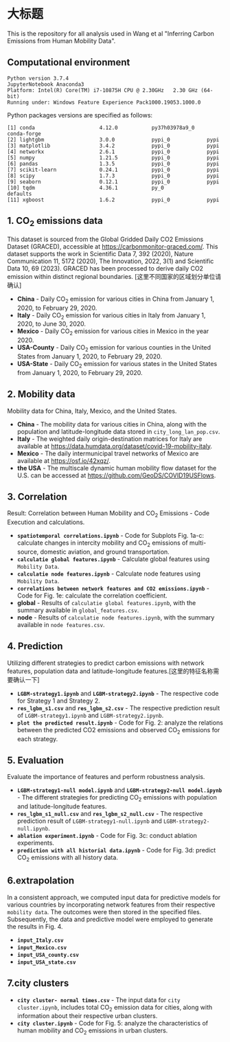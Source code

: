 # 大标题
This is the repository for all analysis used in Wang et al "Inferring Carbon Emissions from Human Mobility Data".
## Computational environment

```
Python version 3.7.4 
JupyterNotebook Anaconda3
Platform: Intel(R) Core(TM) i7-10875H CPU @ 2.30GHz   2.30 GHz (64-bit)
Running under: Windows Feature Experience Pack1000.19053.1000.0
```
Python packages versions are specified as follows:

```
[1] conda                     4.12.0           py37h03978a9_0    conda-forge
[2] lightgbm                  3.0.0            pypi_0            pypi
[3] matplotlib                3.4.2            pypi_0            pypi
[4] networkx                  2.6.1            pypi_0            pypi
[5] numpy                     1.21.5           pypi_0            pypi
[6] pandas                    1.3.5            pypi_0            pypi
[7] scikit-learn              0.24.1           pypi_0            pypi
[8] scipy                     1.7.3            pypi_0            pypi
[9] seaborn                   0.12.1           pypi_0            pypi
[10] tqdm                     4.36.1           py_0              defaults
[11] xgboost                  1.6.2            pypi_0            pypi
```


## 1. CO<sub>2</sub> emissions data
This dataset is sourced from the Global Gridded Daily CO2 Emissions Dataset (GRACED), accessible at https://carbonmonitor-graced.com/. This dataset supports the work in Scientific Data 7, 392 (2020), Nature Communication 11, 5172 (2020), The Innovation, 2022, 3(1) and Scientific Data 10, 69 (2023). GRACED has been processed to derive daily CO2 emission within distinct regional boundaries. [这里不同国家的区域划分单位请确认]
* **China** - Daily CO<sub>2</sub> emission for various cities in China from January 1, 2020, to February 29, 2020.
* **Italy** - Daily CO<sub>2</sub> emission for various cities in Italy from January 1, 2020, to June 30, 2020.
* **Mexico** - Daily CO<sub>2</sub> emission for various cities in Mexico in the year 2020.
* **USA-County** - Daily CO<sub>2</sub> emission for various counties in the United States from January 1, 2020, to February 29, 2020.
* **USA-State** - Daily CO<sub>2</sub> emission for various states in the United States from January 1, 2020, to February 29, 2020.

## 2. Mobility data
Mobility data for China, Italy, Mexico, and the United States.
* **China** - The mobility data for various cities in China, along with the population and latitude-longitude data stored in `city_long_lan_pop.csv`.
* **Italy** - The weighted daily origin-destination matrices for Italy are available at https://data.humdata.org/dataset/covid-19-mobility-italy.
* **Mexico** - The daily intermunicipal travel networks of Mexico are available at https://osf.io/42xqz/.
* **the USA** - The multiscale dynamic human mobility flow dataset for the U.S. can be accessed at https://github.com/GeoDS/COVID19USFlows.

## 3. Correlation
Result: Correlation between Human Mobility and CO<sub>2</sub> Emissions - Code Execution and calculations.

* **`spatiotemporal correlations.ipynb`** - Code for Subplots Fig. 1a-c: calculate changes in intercity mobility and CO<sub>2</sub> emissions of multi-source, domestic aviation, and ground transportation.
* **`calculatie global features.ipynb`** - Calculate global features using `Mobility Data`.
* **`calculatie node features.ipynb`** - Calculate node features using `Mobility Data`.
* **`correlations between network features and CO2 emissions.ipynb`** - Code for Fig. 1e: calculate the correlation coefficient.
* **global** - Results of `calculatie global features.ipynb`, with the summary available in `global_features.csv`.
* **node** - Results of `calculatie node features.ipynb`, with the summary available in `node features.csv`.
## 4. Prediction
Utilizing different strategies to predict carbon emissions with network features, population data and latitude-longitude features.[这里的特征名称需要确认一下]
* **`LGBM-strategy1.ipynb`** and **`LGBM-strategy2.ipynb`** - The respective code for Strategy 1 and Strategy 2.
* **`res_lgbm_s1.csv`** and **`res_lgbm_s2.csv`** - The respective prediction result of `LGBM-strategy1.ipynb` and `LGBM-strategy2.ipynb`.
* **`plot the predicted result.ipynb`** - Code for Fig. 2: analyze the relations between the predicted CO2 emissions and observed CO<sub>2</sub> emissions for each strategy.

## 5. Evaluation
Evaluate the importance of features and perform robustness analysis.
* **`LGBM-strategy1-null model.ipynb`** and **`LGBM-strategy2-null model.ipynb`** - The different strategies for predicting CO<sub>2</sub> emissions with population and latitude-longitude features.
* **`res_lgbm_s1_null.csv`** and **`res_lgbm_s2_null.csv`** - The respective prediction result of `LGBM-strategy1-null.ipynb` and `LGBM-strategy2-null.ipynb`.
* **`ablation experiment.ipynb`** - Code for Fig. 3c: conduct ablation experiments.
* **`prediction with all historial data.ipynb`** - Code for Fig. 3d: predict CO<sub>2</sub> emissions with all history data.


## 6.extrapolation
In a consistent approach, we computed input data for predictive models for various countries by incorporating network features from their respective `mobility data`. The outcomes were then stored in the specified files. Subsequently, the data and predictive model were employed to generate the results in Fig. 4.
* **`input_Italy.csv`**
* **`input_Mexico.csv`**
* **`input_USA_county.csv`**
* **`input_USA_state.csv`**

## 7.city clusters
* **`city cluster- normal times.csv`** - The input data for `city cluster.ipynb`, includes total CO<sub>2</sub> emission data for cities, along with information about their respective urban clusters.
* **`city cluster.ipynb`** - Code for Fig. 5: analyze the characteristics of human mobility and CO<sub>2</sub> emissions in urban clusters.

